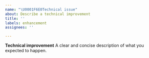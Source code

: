 ```yaml
---
name: "\U0001F6E0️Technical issue"
about: Describe a technical improvement
title: ''
labels: enhancement
assignees: ''

---
```


**Technical improvement**
A clear and concise description of what you expected to happen.
